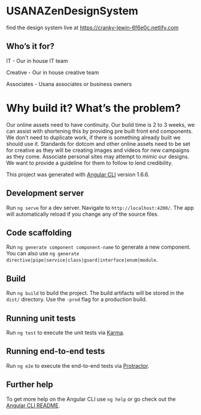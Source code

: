 # USANAZenDesignSystem
  find the design system live at https://cranky-lewin-6f6e0c.netlify.com
## Who’s it for?

IT - Our in house IT team

Creative - Our in house creative team

Associates - Usana associates or business owners

# Why build it? What’s the problem?

Our online assets need to have continuity.
Our build time is 2 to 3 weeks, we can assist with shortening this by providing pre built front end components.
We don't need to duplicate work, if there is something already built we should use it.
Standards for dotcom and other online assets need to be set for creative as they will be creating images and videos for new campaigns as they come. 
Associate personal sites may attempt to mimic our designs. We want to provide a guideline for them to follow to lend credibility.

This project was generated with [Angular CLI](https://github.com/angular/angular-cli) version 1.6.6.

## Development server

Run `ng serve` for a dev server. Navigate to `http://localhost:4200/`. The app will automatically reload if you change any of the source files.

## Code scaffolding

Run `ng generate component component-name` to generate a new component. You can also use `ng generate directive|pipe|service|class|guard|interface|enum|module`.

## Build

Run `ng build` to build the project. The build artifacts will be stored in the `dist/` directory. Use the `-prod` flag for a production build.

## Running unit tests

Run `ng test` to execute the unit tests via [Karma](https://karma-runner.github.io).

## Running end-to-end tests

Run `ng e2e` to execute the end-to-end tests via [Protractor](http://www.protractortest.org/).

## Further help

To get more help on the Angular CLI use `ng help` or go check out the [Angular CLI README](https://github.com/angular/angular-cli/blob/master/README.md).
